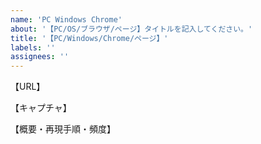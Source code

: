 ```yaml
---
name: 'PC Windows Chrome'
about: '【PC/OS/ブラウザ/ページ】タイトルを記入してください。'
title: '【PC/Windows/Chrome/ページ】'
labels: ''
assignees: ''
---
```


【URL】

【キャプチャ】

【概要・再現手順・頻度】
